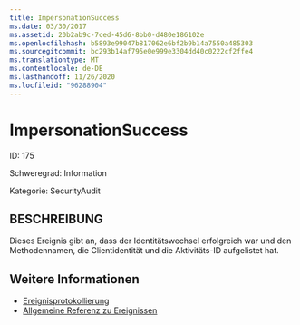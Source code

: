 ```yaml
---
title: ImpersonationSuccess
ms.date: 03/30/2017
ms.assetid: 20b2ab9c-7ced-45d6-8bb0-d480e186102e
ms.openlocfilehash: b5893e99047b817062e6bf2b9b14a7550a485303
ms.sourcegitcommit: bc293b14af795e0e999e3304dd40c0222cf2ffe4
ms.translationtype: MT
ms.contentlocale: de-DE
ms.lasthandoff: 11/26/2020
ms.locfileid: "96288904"
---
```

# <a name="impersonationsuccess"></a>ImpersonationSuccess

ID: 175  
  
 Schweregrad: Information  
  
 Kategorie: SecurityAudit  
  
## <a name="description"></a>BESCHREIBUNG  

 Dieses Ereignis gibt an, dass der Identitätswechsel erfolgreich war und den Methodennamen, die Clientidentität und die Aktivitäts-ID aufgelistet hat.  
  
## <a name="see-also"></a>Weitere Informationen

- [Ereignisprotokollierung](index.md)
- [Allgemeine Referenz zu Ereignissen](events-general-reference.md)
